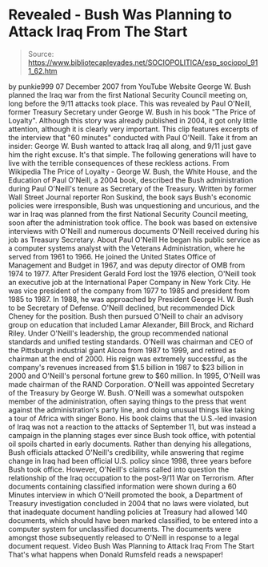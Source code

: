 # Revealed - Bush Was Planning to Attack Iraq From The Start

> Source: https://www.bibliotecapleyades.net/SOCIOPOLITICA/esp_sociopol_911_62.htm

by
punkie999
07 December 2007
from
YouTube Website
George W. Bush
planned the Iraq war from the
first National Security Council meeting on, long before the 9/11 attacks
took place. This was revealed by Paul O'Neill, former Treasury Secretary
under George W. Bush in his book "The Price of Loyalty".
Although this story was already published in
2004, it got only little attention, although it is clearly very important.
This clip features excerpts of the interview that "60 minutes" conducted
with Paul O'Neill.
Take it from an insider:
George W. Bush wanted to attack
Iraq all along, and 9/11 just gave him the right excuse.
It's that simple.
The following generations will have to live with
the terrible consequences of these reckless actions.
From Wikipedia
The Price of Loyalty - George W. Bush, the White House, and the Education of
Paul O'Neill, a 2004 book, described the Bush administration during Paul
O'Neill's tenure as Secretary of the Treasury.
Written by former Wall Street Journal reporter
Ron
Suskind, the book says
Bush's economic policies were irresponsible, Bush was unquestioning and
uncurious, and the war in Iraq was planned from the first National Security
Council meeting, soon after the administration took office.
The book was based on extensive interviews with O'Neill and numerous
documents O'Neill received during his job as Treasury Secretary.
About Paul O'Neill
He began his public service as a computer systems analyst with the Veterans
Administration, where he served from 1961 to 1966.
He joined the United
States Office of Management and Budget in 1967, and was deputy director of
OMB from 1974 to 1977. After President Gerald Ford lost the 1976 election,
O'Neill took an executive job at the International Paper Company in New York
City. He was vice president of the company from 1977 to 1985 and president
from 1985 to 1987.
In 1988, he was approached by President George H. W. Bush to be Secretary of
Defense. O'Neill declined, but recommended Dick Cheney for the position.
Bush then pursued O'Neill to chair an advisory group on education that
included Lamar Alexander, Bill Brock, and Richard Riley. Under O'Neill's
leadership, the group recommended national standards and unified testing
standards.
O'Neill was chairman and CEO of the Pittsburgh industrial giant Alcoa from
1987 to 1999, and retired as chairman at the end of 2000. His reign was
extremely successful, as the company's revenues increased from $1.5 billion
in 1987 to $23 billion in 2000 and O'Neill's personal fortune grew to $60
million.
In 1995, O'Neill was made chairman of the RAND Corporation.
O'Neill was appointed Secretary of the Treasury by George W. Bush. O'Neill
was a somewhat outspoken member of the administration, often saying things
to the press that went against the administration's party line, and doing
unusual things like taking a tour of Africa with singer Bono.
His book claims that the U.S.-led invasion of Iraq was not a reaction to the
attacks of September 11, but was instead a campaign in the planning stages
ever since Bush took office, with potential oil spoils charted in early
documents.
Rather than denying his allegations, Bush officials attacked O'Neill's
credibility, while answering that regime change in Iraq had been official
U.S. policy since 1998, three years before Bush took office. However,
O'Neill's claims called into question the relationship of the Iraq
occupation to the post-9/11
War on Terrorism.
After documents containing classified information were shown during a 60
Minutes interview in which O'Neill promoted the book, a Department of
Treasury investigation concluded in 2004 that no laws were violated, but
that inadequate document handling policies at Treasury had allowed 140
documents, which should have been marked classified, to be entered into a
computer system for unclassified documents.
The documents were amongst those subsequently
released to O'Neill in response to a legal document request.
Video
Bush Was Planning to Attack Iraq From The Start
That's what happens when Donald Rumsfeld reads a newspaper!
